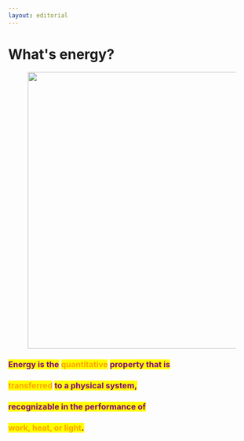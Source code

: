 ```yaml
---
layout: editorial
---
```


# What's energy?

<figure><img src="../../../../../../.gitbook/assets/pexels-btgl-♡-17811013.jpg" alt="" width="563"><figcaption></figcaption></figure>

### <mark style="color:purple;">Energy is the</mark> <mark style="color:orange;">quantitative</mark> <mark style="color:purple;">property that is</mark>&#x20;

### <mark style="color:orange;">transferred</mark> <mark style="color:purple;">to a physical system,</mark>

### <mark style="color:purple;">recognizable in the performance of</mark>&#x20;

### <mark style="color:orange;">work, heat, or light</mark><mark style="color:purple;">.</mark>&#x20;
